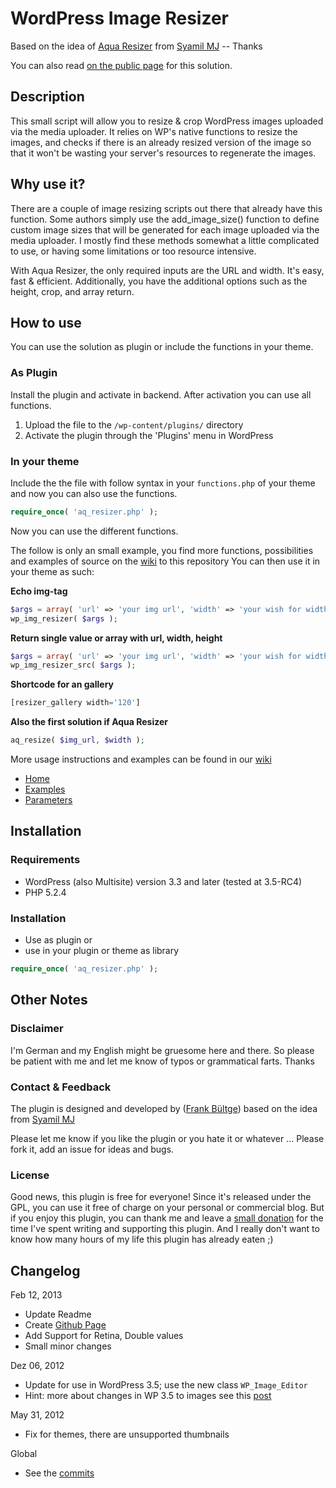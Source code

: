 # WordPress Image Resizer
Based on the idea of [Aqua Resizer](https://github.com/sy4mil/Aqua-Resizer) from [Syamil MJ](http://aquagraphite.com/) -- Thanks

You can also read [on the public page](http://bueltge.github.com/WP-Image-Resizer/) for this solution.

## Description
This small script will allow you to resize & crop WordPress images uploaded via the media uploader. It relies on WP's native functions to resize the images, and checks if there is an already resized version of the image so that it won't be wasting your server's resources to regenerate the images.

## Why use it?
There are a couple of image resizing scripts out there that already have this function. Some authors simply use the add_image_size() function to define custom image sizes that will be generated for each image uploaded via the media uploader. I mostly find these methods somewhat a little complicated to use, or having some limitations or too resource intensive.

With Aqua Resizer, the only required inputs are the URL and width. It's easy, fast & efficient. Additionally, you have the additional options such as the height, crop, and array return.

## How to use
You can use the solution as plugin or include the functions in your theme.

### As Plugin

Install the plugin and activate in backend. After activation you can use all functions.

 1. Upload the file to the `/wp-content/plugins/` directory
 1. Activate the plugin through the 'Plugins' menu in WordPress

### In your theme

Include the the file with follow syntax in your `functions.php` of your theme and now you can also use the functions. 
```php
require_once( 'aq_resizer.php' );
```

Now you can use the different functions.

The follow is only an small example, you find more functions, possibilities and examples of source on the [wiki](https://github.com/bueltge/WP-Image-Resizer/wiki) to this repository
You can then use it in your theme as such:

**Echo img-tag**
```php
$args = array( 'url' => 'your img url', 'width' => 'your wish for width' );
wp_img_resizer( $args );
```

**Return single value or array with url, width, height**
```php
$args = array( 'url' => 'your img url', 'width' => 'your wish for width' );
wp_img_resizer_src( $args );
```

**Shortcode for an gallery**
```php
[resizer_gallery width='120']
```

**Also the first solution if Aqua Resizer**
```php
aq_resize( $img_url, $width );
```

More usage instructions and examples can be found in our [wiki](https://github.com/bueltge/WP-Image-Resizer/wiki)

 * [Home](https://github.com/bueltge/WP-Image-Resizer/wiki)
 * [Examples](https://github.com/bueltge/WP-Image-Resizer/wiki/Examples)
 * [Parameters](https://github.com/bueltge/WP-Image-Resizer/wiki/Parameters)

## Installation

### Requirements
* WordPress (also Multisite) version 3.3 and later (tested at 3.5-RC4)
* PHP 5.2.4

### Installation
* Use as plugin or
* use in your plugin or theme as library
```php
require_once( 'aq_resizer.php' );
```

## Other Notes
### Disclaimer
I'm German and my English might be gruesome here and there. So please be patient with me and let me know of typos or grammatical farts. Thanks

### Contact & Feedback
The plugin is designed and developed by ([Frank Bültge](http://bueltge.de)) based on the idea from [Syamil MJ](http://aquagraphite.com/)

Please let me know if you like the plugin or you hate it or whatever ... Please fork it, add an issue for ideas and bugs.

### License
Good news, this plugin is free for everyone! Since it's released under the GPL, you can use it free of charge on your personal or commercial blog. But if you enjoy this plugin, you can thank me and leave a [small donation](http://bueltge.de/wunschliste/ "Wishliste and Donate") for the time I've spent writing and supporting this plugin. And I really don't want to know how many hours of my life this plugin has already eaten ;)

## Changelog
Feb 12, 2013
 * Update Readme
 * Create [Github Page](http://bueltge.github.com/WP-Image-Resizer)
 * Add Support for Retina, Double values
 * Small minor changes

Dez 06, 2012
 * Update for use in WordPress 3.5; use the new class `WP_Image_Editor`
 * Hint: more about changes in WP 3.5 to images see this [post](http://make.wordpress.org/core/2012/12/06/wp_image_editor-is-incoming/)

May 31, 2012
 * Fix for themes, there are unsupported thumbnails

Global
 * See the [commits](https://github.com/bueltge/WP-Image-Resizer/commits/master)
